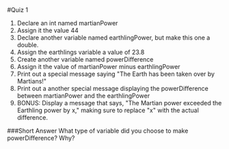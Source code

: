 #Quiz 1
1. Declare an int named martianPower
2. Assign it the value 44
3. Declare another variable named earthlingPower, but make this one a double.
4. Assign the earthlings variable a value of 23.8
5. Create another variable named powerDifference
6. Assign it the value of martianPower minus earthlingPower
7. Print out a special message saying "The Earth has been taken over by Martians!"
8. Print out a another special message displaying the powerDifference between martianPower and the earthlingPower
9. BONUS: Display a message that says, "The Martian power exceeded the Earthling power by x," making sure to replace "x" with the actual difference.

###Short Answer
What type of variable did you choose to make powerDifference? Why?